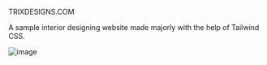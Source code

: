 TRIXDESIGNS.COM

A sample interior designing website made majorly with the help of Tailwind CSS.

![image](https://github.com/nvmmzzz/trixdesigns.com/assets/102283357/1f5bb93c-c88b-4b86-915f-f6e209071735)

